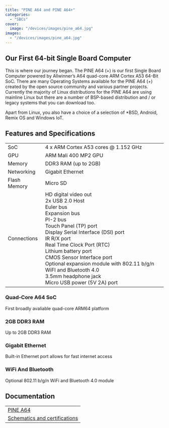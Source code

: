 ```yaml
---
title: "PINE A64 and PINE A64+"
categories: 
  - "SBCs"
cover: 
  image: "/devices/images/pine_a64.jpg"
images:
  - "/devices/images/pine_a64.jpg"
---
```


## Our First 64-bit Single Board Computer

This is where our journey began. The PINE A64 (\+) is our first Single Board Computer powered by Allwinner’s A64 quad-core ARM Cortex A53 64-Bit SoC. There are many Operating Systems available for the PINE A64 (+) created by the open source community and various partner projects. Currently the majority of Linux distributions for the PINE A64 are using mainline Linux but there are a number of BSP-based distribution and / or legacy systems that you can download too.

Apart from Linux, you also have a choice of a selection of *BSD, Android, Remix OS and Windows IoT.

## Features and Specifications

|     |     |
| --- | --- |
| SoC | 4 x ARM Cortex A53 cores @ 1.152 GHz |
| GPU | ARM Mali 400 MP2 GPU |
| Memory | DDR3 RAM (up to 2GB) |
| Networking | Gigabit Ethernet |
| Flash Memory | Micro SD |
| Connections | HD digital video out <br> 2x USB 2.0 Host <br> Euler bus <br> Expansion bus <br> PI-2 bus <br> Touch Panel (TP) port <br> Display Serial Interface (DSI) port <br> IR R/X port <br> Real Time Clock Port (RTC) <br> Lithium battery port <br> CMOS Sensor Interface port <br> Optional expansion module with 802.11 b/g/n WiFI and Bluetooth 4.0 <br> 3.5mm headphone jack <br> Micro USB power (5V 2A) port |

### Quad-Core A64 SoC 
First broadly avaliable quad-core ARM64 platform

### 2GB DDR3 RAM
Up to 2GB DDR3 RAM

### Gigabit Ethernet
Built-in Ethernet port allows for fast internet access

### WiFi And Bluetooth 
Optional 802.11 b/g/n WiFi and Bluetooth 4.0 module

## Documentation

|     |
| --- |
| [PINE A64](/documentation/Pine_A64/) |
| [Schematics and certifications](/documentation/Pine_A64/Further_information/Schematics_and_certifications/) |
